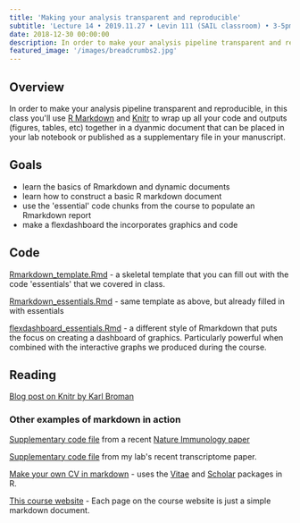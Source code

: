 ```yaml
---
title: 'Making your analysis transparent and reproducible'
subtitle: 'Lecture 14 • 2019.11.27 • Levin 111 (SAIL classroom) • 3-5pm'
date: 2018-12-30 00:00:00
description: In order to make your analysis pipeline transparent and reproducible, in this class you'll use Rmarkdown and Knitr to wrap up all your code and outputs together in a dynamic document that can be placed in your lab notebook or published as a supplementary file in your manuscript.
featured_image: '/images/breadcrumbs2.jpg'
---
```




## Overview

In order to make your analysis pipeline transparent and reproducible, in this class you'll use [R Markdown](http://rmarkdown.rstudio.com/) and [Knitr](http://yihui.name/knitr/) to wrap up all your code and outputs (figures, tables, etc) together in a dyanmic document that can be placed in your lab notebook or published as a supplementary file in your manuscript.

## Goals

* learn the basics of Rmarkdown and dynamic documents
* learn how to construct a basic R markdown document
* use the 'essential' code chunks from the course to populate an Rmarkdown report
* make a flexdashboard the incorporates graphics and code

## Code

[Rmarkdown_template.Rmd](http://DIYtranscriptomics.github.io/Code/files/Rmarkdown_template.Rmd) - a skeletal template that you can fill out with the code 'essentials' that we covered in class.

[Rmarkdown_essentials.Rmd](http://DIYtranscriptomics.github.io/Code/files/Rmarkdown_essentials.Rmd) - same template as above, but already filled in with essentials

[flexdashboard_essentials.Rmd](http://DIYtranscriptomics.github.io/Code/files/flexdashboard_essentials.Rmd) - a different style of Rmarkdown that puts the focus on creating a dashboard of graphics.  Particularly powerful when combined with the interactive graphs we produced during the course.

## Reading

[Blog post on Knitr by Karl Broman](http://kbroman.org/knitr_knutshell/) 


### Other examples of markdown in action

[Supplementary code file](http://DIYtranscriptomics.github.io/Reading/files/supplementaryCode.pdf) from a recent [Nature Immunology paper](http://DIYtranscriptomics.github.io/Reading/files/singleCellTranscriptome.pdf) 

[Supplementary code file](http://journals.plos.org/plospathogens/article?id=10.1371/journal.ppat.1005347) from my lab's recent transcriptome paper. 

[Make your own CV in markdown](https://github.com/dpbisme/CV_rmarkdown) - uses the [Vitae](https://github.com/ropenscilabs/vitae) and [Scholar](https://cran.r-project.org/web/packages/scholar/vignettes/scholar.html) packages in R. 

[This course website](https://github.com/DIYtranscriptomics/DIYtranscriptomics.github.io) - Each page on the course website is just a simple markdown document. 